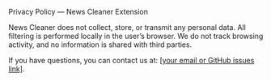 Privacy Policy — News Cleaner Extension

News Cleaner does not collect, store, or transmit any personal data.
All filtering is performed locally in the user’s browser.
We do not track browsing activity, and no information is shared with third parties.

If you have questions, you can contact us at: [\[your email or GitHub issues link\]](https://github.com/golovinapp/news-cleaner/issues).